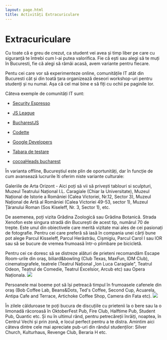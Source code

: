 ```yaml
---
layout: page.html
title: Activități Extracuriculare
---
```


# Extracuriculare

Cu toate că e greu de crezut, ca student vei avea și timp liber pe care cu siguranță te întrebi cum l-ai putea valorifica. Fie că ești sau alegi să te muți în Bucuresti, fie că alegi să râmâi acasă, avem variante pentru fiecare.

Pentu cei care vor să experimenteze online, comunitățile IT atât din Bucuresti cât și din toată țara organizează deseori workshop-uri pentru studenți și nu numai. Așa că cel mai bine e să fiți cu ochii pe paginile lor.

Câteva exemple de comunități IT sunt:

- [Security Espresso](https://www.facebook.com/secespresso)

- [JS League](https://www.facebook.com/jsleague.ro)

- [BucharestJS](https://www.facebook.com/groups/BucharestJS)

- [Codette](https://www.facebook.com/codette.ro)

- [Google Developers](https://www.facebook.com/groups/GoogleAtelierulDigital)

- [Tabara de testare](https://www.facebook.com/Tabara.de.Testare)

- [cocoaHeads bucharest](https://www.facebook.com/CocoaHeadsBucharest)

În varianta offline, Bucureștiul este plin de oportunități, dar în funcție de cum avansează lucrurile îti oferim niste variante culturale:

Galeriile de Arta Orizont - Aici poți să vii să privești tablouri si sculpturi, Muzeul Teatrului Național I.L. Caragiale (Chiar la Universitate), Muzeul Național de Istorie a României (Calea Victoriei, Nr.12, Sector 3), Muzeul Național de Artă al României (Calea Victoriei 49-53, sector 1), Muzeul Țăranului Roman (Sos Kiseleff, Nr. 3, Sector 1), etc.

De asemenea, poți vizita Grădina Zoologică sau Grădina Botanică. Strada Xenofon este singura stradă din București de acest tip, numărul 70 de trepte. Este unul din obiectivele care merită vizitate mai ales de cei pasionați de fotografie. Pentru cei care preferă să iasă în compania unei cărți bune pot alege Parcul Kisseleff, Parcul Herăstrău, Cișmigiu, Parcul Carol I sau IOR sau să se bucure de vremea frumoasă într-o plimbare pe bicicletă.

Pentru cei ce doresc să se distreze alături de prieteni recomandăm Escape Room-urile din oraș, biliard&amp;bowling (Club Texas, MaxFun, IDM Club), cinematografele, teatrele (Teatrul Național „Ion Luca Caragiale&quot;, Teatrul Odeon, Teatrul de Comedie, Teatrul Excelsior, Arcub etc) sau Opera Naționala. ![](RackMultipart20200930-4-1bzj06i_html_39a092149ed65e41.jpg)

Persoanele mai boeme pot să își petreacă timpul în frumoasele cafenele din oraș (Bob Coffee Lab, Beans&amp;Dots, Ted&#39;s Coffee, Second Cup, Acuarela, Antipa Cafe and Terrace, Artichoke Coffee Shop, Camera din Fata etc). ![](RackMultipart20200930-4-1bzj06i_html_ce2a4149f9879e15.jpg)

În zilele călduroase te poți bucura de discuțiile cu prietenii la o bere sau la o limonadă răcoroasă în OktoberFest Pub, Fire Club, Halftime Pub, Student Pub, Quantic etc. Și nu în ultimul rând, pentru petrecăreții înrăiți, noaptea, în Centrul Vechi și prin zonă, e locul perfect pentru a te distra. Amintim aici câteva dintre cele mai apreciate pub-uri din rândul studenților: Silver Church, Kulturhaus, Revenge Club, Beraria H etc.
